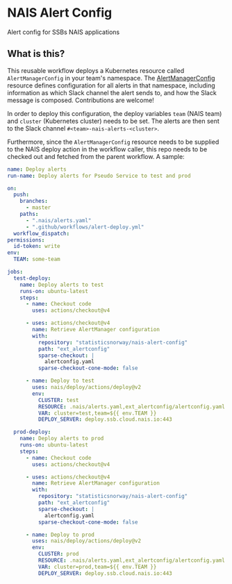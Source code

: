 # NAIS Alert Config
Alert config for SSBs NAIS applications

## What is this?

This reusable workflow deploys a Kubernetes resource called `AlertManagerConfig`
in your team's namespace. The [AlertManagerConfig](https://docs.openshift.com/container-platform/4.11/rest_api/monitoring_apis/alertmanagerconfig-monitoring-coreos-com-v1beta1.html) resource defines configuration
for all alerts in that namespace, including information as which Slack channel
the alert sends to, and how the Slack message is composed. Contributions are welcome!

In order to deploy this configuration, the deploy variables `team` (NAIS team) and `cluster` (Kubernetes cluster) needs to be set. The alerts are then
sent to the Slack channel `#<team>-nais-alerts-<cluster>`. 

Furthermore, since the `AlertManagerConfig` resource needs to be supplied to the 
NAIS deploy action in the workflow caller, this repo needs to be checked out and fetched
from the parent workflow. A sample:

```yaml
name: Deploy alerts
run-name: Deploy alerts for Pseudo Service to test and prod

on:
  push:
    branches:
      - master
    paths:
      - ".nais/alerts.yaml"
      - ".github/workflows/alert-deploy.yml"
  workflow_dispatch:
permissions:
  id-token: write
env:
  TEAM: some-team

jobs:
  test-deploy:
    name: Deploy alerts to test
    runs-on: ubuntu-latest
    steps:
      - name: Checkout code
        uses: actions/checkout@v4

      - uses: actions/checkout@v4
        name: Retrieve AlertManager configuration
        with:
          repository: "statisticsnorway/nais-alert-config"
          path: "ext_alertconfig"
          sparse-checkout: |
            alertconfig.yaml
          sparse-checkout-cone-mode: false

      - name: Deploy to test
        uses: nais/deploy/actions/deploy@v2
        env:
          CLUSTER: test
          RESOURCE: .nais/alerts.yaml,ext_alertconfig/alertconfig.yaml
          VAR: cluster=test,team=${{ env.TEAM }}
          DEPLOY_SERVER: deploy.ssb.cloud.nais.io:443

  prod-deploy:
    name: Deploy alerts to prod
    runs-on: ubuntu-latest
    steps:
      - name: Checkout code
        uses: actions/checkout@v4

      - uses: actions/checkout@v4
        name: Retrieve AlertManager configuration
        with:
          repository: "statisticsnorway/nais-alert-config"
          path: "ext_alertconfig"
          sparse-checkout: |
            alertconfig.yaml
          sparse-checkout-cone-mode: false

      - name: Deploy to prod
        uses: nais/deploy/actions/deploy@v2
        env:
          CLUSTER: prod
          RESOURCE: .nais/alerts.yaml,ext_alertconfig/alertconfig.yaml
          VAR: cluster=prod,team=${{ env.TEAM }}
          DEPLOY_SERVER: deploy.ssb.cloud.nais.io:443
```